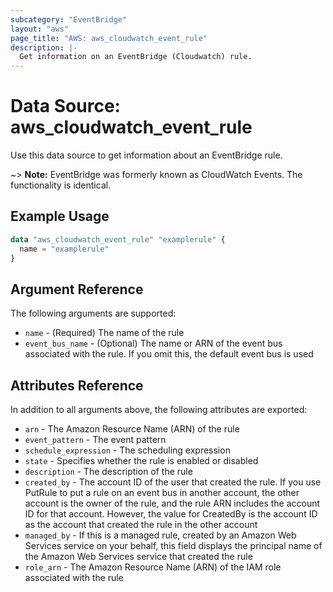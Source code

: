 ```yaml
---
subcategory: "EventBridge"
layout: "aws"
page_title: "AWS: aws_cloudwatch_event_rule"
description: |-
  Get information on an EventBridge (Cloudwatch) rule.
---
```


# Data Source: aws_cloudwatch_event_rule

Use this data source to get information about an EventBridge rule. 

~> **Note:** EventBridge was formerly known as CloudWatch Events. The functionality is identical.

## Example Usage

```terraform
data "aws_cloudwatch_event_rule" "examplerule" {
  name = "examplerule"
}
```

## Argument Reference

The following arguments are supported:

* `name` - (Required) The name of the rule
* `event_bus_name` - (Optional) The name or ARN of the event bus associated with the rule. If you omit this, the default event bus is used

## Attributes Reference

In addition to all arguments above, the following attributes are exported:

* `arn` - The Amazon Resource Name (ARN) of the rule
* `event_pattern` - The event pattern
* `schedule_expression` - The scheduling expression
* `state` - Specifies whether the rule is enabled or disabled
* `description` - The description of the rule
* `created_by` - The account ID of the user that created the rule. If you use PutRule to put a rule on an event bus in another account, the other account is the owner of the rule, and the rule ARN includes the account ID for that account. However, the value for CreatedBy is the account ID as the account that created the rule in the other account
* `managed_by` - If this is a managed rule, created by an Amazon Web Services service on your behalf, this field displays the principal name of the Amazon Web Services service that created the rule
* `role_arn` - The Amazon Resource Name (ARN) of the IAM role associated with the rule
